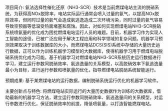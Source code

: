 项目简介:
        氨法选择性催化还原（NH3-SCR）技术是当前燃煤电站主流的脱硝系统，为获得高NOx脱除率，电站实际运行通常会喷入过量的氨气，以提高NOx脱除效率，但同时过量的氨气会造成氨逃逸造成二次环境污染，同时过量的氨气容易导致空预器等低温受热面堵塞和腐蚀。因此，对如何实现燃煤电站NH3-SCR脱硝系统喷氨量的优化成为困扰燃煤电站运行人员的难题。目前，机器学习作为实现人工智能的途径，已被广泛应用于解决工程应用和科学领域的复杂问题。机器学习预测效果取决于训练数据库的大小，而燃煤电站DCS(SIS)系统中存储的大量历史运行数据，正可以作为训练机器学习模型的大数据库，使得机器学习用于燃煤电站脱硝系统优化成为可能。基于机器学习对燃煤电站NH3-SCR系统历史运行数据进行学习，建立运行参数同脱硝效率、氨逃逸量的关系模型，以高脱硝效率下氨逃逸量最小为目标，进行运行参数和喷氨量的优化，指导燃煤电站脱硝系统智能运行。

预期成果:
        基于某燃煤电站的运行数据，编制脱硝系统运行优化的机器学习软件。

主要创新点与特色:
        将燃煤电站实际运行的大量历史数据作为训练的大数据库，借助最新的机器学习方法，建立运行参数同脱硝效率、氨逃逸量间的关系模型，对运行参数进行优化，保证脱硝效率的前提，降低喷氨量，以打造智能燃煤电站。
